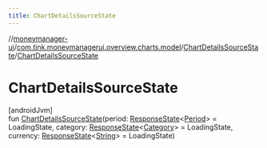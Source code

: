 ```yaml
---
title: ChartDetailsSourceState
---
```

//[moneymanager-ui](../../../index.html)/[com.tink.moneymanagerui.overview.charts.model](../index.html)/[ChartDetailsSourceState](index.html)/[ChartDetailsSourceState](-chart-details-source-state.html)



# ChartDetailsSourceState



[androidJvm]\
fun [ChartDetailsSourceState](-chart-details-source-state.html)(period: [ResponseState](../../com.tink.service.network/-response-state/index.html)&lt;[Period](../../com.tink.model.time/-period/index.html)&gt; = LoadingState, category: [ResponseState](../../com.tink.service.network/-response-state/index.html)&lt;[Category](../../com.tink.model.category/-category/index.html)&gt; = LoadingState, currency: [ResponseState](../../com.tink.service.network/-response-state/index.html)&lt;[String](https://kotlinlang.org/api/latest/jvm/stdlib/kotlin/-string/index.html)&gt; = LoadingState)




